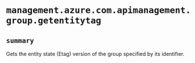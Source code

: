 # `management.azure.com.apimanagement.group.getentitytag`

## `summary`
Gets the entity state (Etag) version of the group specified by its identifier.


